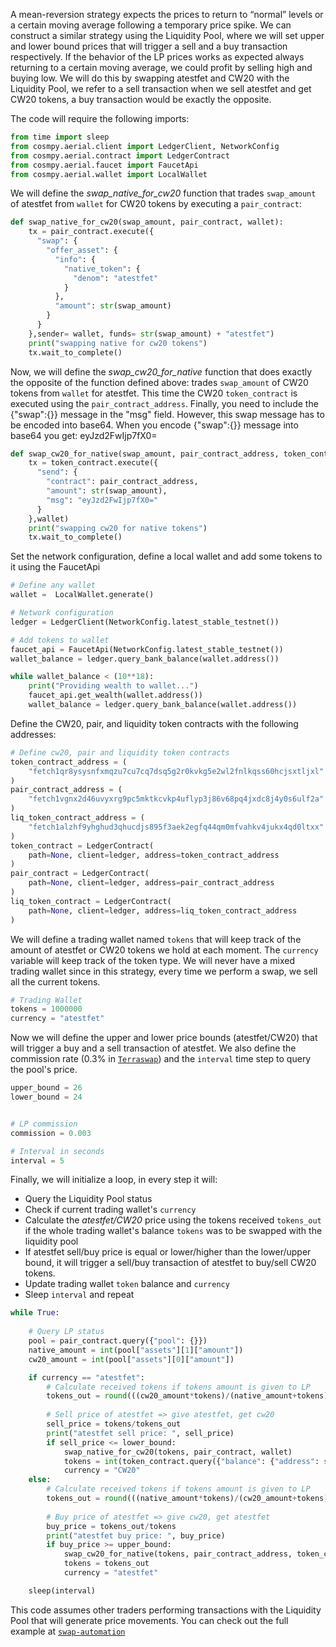 A mean-reversion strategy expects the prices to return to “normal” levels or a certain moving average following a temporary price spike. We can construct a similar strategy using the Liquidity Pool, where we will set upper and lower bound prices that will trigger a sell and a buy transaction respectively. If the behavior of the LP prices works as expected always returning to a certain moving average, we could profit by selling high and buying low. We will do this by swapping atestfet and CW20 with the Liquidity Pool, we refer to a sell transaction when we sell atestfet and get CW20 tokens, a buy transaction would be exactly the opposite.

The code will require the following imports:

```python
from time import sleep
from cosmpy.aerial.client import LedgerClient, NetworkConfig
from cosmpy.aerial.contract import LedgerContract
from cosmpy.aerial.faucet import FaucetApi
from cosmpy.aerial.wallet import LocalWallet
```

We will define the *swap_native_for_cw20* function that trades `swap_amount` of atestfet from `wallet` for CW20 tokens by executing a `pair_contract`:


```python
def swap_native_for_cw20(swap_amount, pair_contract, wallet):
    tx = pair_contract.execute({
      "swap": {
        "offer_asset": {
          "info": {
            "native_token": {
              "denom": "atestfet"
            }
          },
          "amount": str(swap_amount)
        }
      }
    },sender= wallet, funds= str(swap_amount) + "atestfet")
    print("swapping native for cw20 tokens")
    tx.wait_to_complete()
```
Now, we will define the *swap_cw20_for_native* function that does exactly the opposite of the function defined above: trades `swap_amount` of CW20 tokens from `wallet` for atestfet. This time the CW20 `token_contract` is executed using the `pair_contract_address`. Finally, you need to include the {"swap":{}} message in the "msg" field. However, this swap message has to be encoded into base64. When you encode {"swap":{}} message into base64 you get: eyJzd2FwIjp7fX0=

```python
def swap_cw20_for_native(swap_amount, pair_contract_address, token_contract, wallet):
    tx = token_contract.execute({
      "send": {
        "contract": pair_contract_address,
        "amount": str(swap_amount),
        "msg": "eyJzd2FwIjp7fX0="
      }
    },wallet)
    print("swapping cw20 for native tokens")
    tx.wait_to_complete()
```
Set the network configuration, define a local wallet and add some tokens to it using the FaucetApi

```python
# Define any wallet
wallet =  LocalWallet.generate()

# Network configuration
ledger = LedgerClient(NetworkConfig.latest_stable_testnet())

# Add tokens to wallet
faucet_api = FaucetApi(NetworkConfig.latest_stable_testnet())
wallet_balance = ledger.query_bank_balance(wallet.address())

while wallet_balance < (10**18):
    print("Providing wealth to wallet...")
    faucet_api.get_wealth(wallet.address())
    wallet_balance = ledger.query_bank_balance(wallet.address())

```
Define the CW20, pair, and liquidity token contracts with the following addresses:

```python
# Define cw20, pair and liquidity token contracts
token_contract_address = (
    "fetch1qr8ysysnfxmqzu7cu7cq7dsq5g2r0kvkg5e2wl2fnlkqss60hcjsxtljxl"
)
pair_contract_address = (
    "fetch1vgnx2d46uvyxrg9pc5mktkcvkp4uflyp3j86v68pq4jxdc8j4y0s6ulf2a"
)
liq_token_contract_address = (
    "fetch1alzhf9yhghud3qhucdjs895f3aek2egfq44qm0mfvahkv4jukx4qd0ltxx"
)
token_contract = LedgerContract(
    path=None, client=ledger, address=token_contract_address
)
pair_contract = LedgerContract(
    path=None, client=ledger, address=pair_contract_address
)
liq_token_contract = LedgerContract(
    path=None, client=ledger, address=liq_token_contract_address
)
```

We will define a trading wallet named `tokens` that will keep track of the amount of atestfet or CW20 tokens we hold at each moment. The `currency` variable will keep track of the token type. We will never have a mixed trading wallet since in this strategy, every time we perform a swap, we sell all the current tokens.

```python
# Trading Wallet
tokens = 1000000
currency = "atestfet"
```

Now we will define the upper and lower price bounds (atestfet/CW20) that will trigger a buy and a sell transaction of atestfet. We also define the commission rate (0.3% in [`Terraswap`](https://docs.terraswap.io/docs/introduction/trading-fees/)) and the `interval` time step to query the pool's price.

```python
upper_bound = 26
lower_bound = 24


# LP commission
commission = 0.003

# Interval in seconds
interval = 5
```
Finally, we will initialize a loop, in every step it will:

* Query the Liquidity Pool status
* Check if current trading wallet's `currency`
* Calculate the *atestfet/CW20* price using the tokens received `tokens_out` if the whole trading wallet's balance `tokens` was to be swapped with the liquidity pool
* If atestfet sell/buy price is equal or lower/higher than the lower/upper bound, it will trigger a sell/buy transaction of atestfet to buy/sell CW20 tokens.
* Update trading wallet `token` balance and `currency`
* Sleep `interval` and repeat

```python
while True:
    
    # Query LP status
    pool = pair_contract.query({"pool": {}})
    native_amount = int(pool["assets"][1]["amount"])
    cw20_amount = int(pool["assets"][0]["amount"])

    if currency == "atestfet":
        # Calculate received tokens if tokens amount is given to LP
        tokens_out = round(((cw20_amount*tokens)/(native_amount+tokens))*(1-commission))
        
        # Sell price of atestfet => give atestfet, get cw20
        sell_price = tokens/tokens_out
        print("atestfet sell price: ", sell_price)
        if sell_price <= lower_bound:
            swap_native_for_cw20(tokens, pair_contract, wallet)
            tokens = int(token_contract.query({"balance": {"address": str(wallet.address())}})["balance"])
            currency = "CW20"
    else:
        # Calculate received tokens if tokens amount is given to LP
        tokens_out = round(((native_amount*tokens)/(cw20_amount+tokens))*(1-commission))
        
        # Buy price of atestfet => give cw20, get atestfet
        buy_price = tokens_out/tokens
        print("atestfet buy price: ", buy_price)
        if buy_price >= upper_bound:
            swap_cw20_for_native(tokens, pair_contract_address, token_contract, wallet)
            tokens = tokens_out
            currency = "atestfet"

    sleep(interval)
```

This code assumes other traders performing transactions with the Liquidity Pool that will generate price movements.
You can check out the full example at [`swap-automation`](https://github.com/fetchai/cosmpy/blob/develop/examples/aerial_swap_automation.py)
